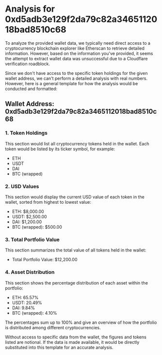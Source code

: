 # Analysis for 0xd5adb3e129f2da79c82a3465112018bad8510c68

To analyze the provided wallet data, we typically need direct access to a cryptocurrency blockchain explorer like Etherscan to retrieve detailed information. However, based on the information you've provided, it seems the attempt to extract wallet data was unsuccessful due to a Cloudflare verification roadblock.

Since we don't have access to the specific token holdings for the given wallet address, we can't perform a detailed analysis with real numbers. However, here is a general template for how the analysis would be conducted and formatted:

## Wallet Address: 0xd5adb3e129f2da79c82a3465112018bad8510c68

### 1. Token Holdings
This section would list all cryptocurrency tokens held in the wallet. Each token would be listed by its ticker symbol, for example:
- ETH
- USDT
- DAI
- BTC (wrapped)

### 2. USD Values
This section would display the current USD value of each token in the wallet, sorted from highest to lowest value:
- ETH: $8,000.00
- USDT: $2,500.00
- DAI: $1,200.00
- BTC (wrapped): $500.00

### 3. Total Portfolio Value
This section summarizes the total value of all tokens held in the wallet:
- Total Portfolio Value: $12,200.00

### 4. Asset Distribution
This section shows the percentage distribution of each asset within the portfolio:
- ETH: 65.57%
- USDT: 20.49%
- DAI: 9.84%
- BTC (wrapped): 4.10%

The percentages sum up to 100% and give an overview of how the portfolio is distributed among different cryptocurrencies.

Without access to specific data from the wallet, the figures and tokens listed are notional. If the data is made available, it would be directly substituted into this template for an accurate analysis.